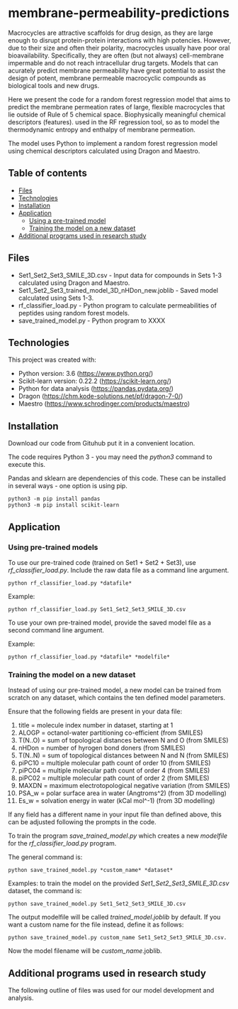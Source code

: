 # membrane-permeability-predictions
Macrocycles are attractive scaffolds for drug design, as they are large enough to disrupt protein-protein interactions with high potencies. However, due to their size and often their polarity, macrocycles usually have poor oral bioavailability. Specifically, they are often (but not always)
cell-membrane impermable and do not reach intracellular drug targets. Models that can acurately predict membrane permeability have great potential to assist the design of potent, membrane permeable macrocyclic compounds as biological tools and new drugs.

Here we present the code for a random forest regression model that aims to predict the membrane permeation rates of large, flexible macrocycles that lie outside of Rule of 5 chemical space. Biophysically meaningful chemical descriptors (features).
used in the RF regression tool, so as to model the thermodynamic entropy and enthalpy of membrane permeation.

The model uses Python to implement a random forest regression model using chemical descriptors calculated using Dragon and Maestro.

## Table of contents
* [Files](#files)
* [Technologies](#technologies)
* [Installation](#installation)
* [Application](#application)
	* [Using a pre-trained model](#using-a-pre-trained-model)
	* [Training the model on a new dataset](#training-the-model-on-a-new-dataset)
* [Additional programs used in research study](#additional-programs-used-in-research-study)

## Files

* Set1_Set2_Set3_SMILE_3D.csv - Input data for compounds in Sets 1-3 calculated using Dragon and Maestro.
* Set1_Set2_Set3_trained_model_3D_nHDon_new.joblib - Saved model calculated using Sets 1-3.
* rf_classifier_load.py - Python program to calculate permeabilities of peptides using random forest models.
* save_trained_model.py - Python program to XXXX

## Technologies
This project was created with:
* Python version: 3.6 (https://www.python.org/)
* Scikit-learn version: 0.22.2 (https://scikit-learn.org/) 
* Python for data analysis (https://pandas.pydata.org/)
* Dragon (https://chm.kode-solutions.net/pf/dragon-7-0/)
* Maestro (https://www.schrodinger.com/products/maestro)

## Installation

Download our code from Gituhub put it in a convenient location.

The code requires Python 3 - you may need the *python3* command to execute this.

Pandas and sklearn are dependencies of this code. These can be installed in several ways - one option is using pip.

~~~
python3 -m pip install pandas
python3 -m pip install scikit-learn
~~~
	


## Application

### Using pre-trained models

To use our pre-trained code (trained on Set1 + Set2 + Set3), use *rf_classifier_load.py*.
Include the raw data file as a command line argument.

~~~
python rf_classifier_load.py *datafile*
~~~

Example:

~~~
python rf_classifier_load.py Set1_Set2_Set3_SMILE_3D.csv
~~~

To use your own pre-trained model, provide the saved model file as a second command line argument.

Example:

~~~
python rf_classifier_load.py *datafile* *modelfile*
~~~

### Training the model on a new dataset
Instead of using our pre-trained model, a new model can be trained from scratch on any dataset, which contains the ten defined model parameters.

Ensure that the following fields are present in your data file:
1. title = molecule index number in dataset, starting at 1
2. ALOGP = octanol-water partitioning co-efficient (from SMILES)
3. T(N..O) = sum of topological distances between N and O (from SMILES)
4. nHDon = number of hyrogen bond doners (from SMILES)
5. T(N..N) = sum of topological distances between N and N (from SMILES)
6. piPC10 = multiple molecular path count of order 10 (from SMILES)
7. piPC04 = multiple molecular path count of order 4 (from SMILES)
8. piPC02 = multiple molecular path count of order 2 (from SMILES)
9. MAXDN = maximum electrotopological negative variation (from SMILES)
10. PSA_w = polar surface area in water (Angtroms^2) (from 3D modelling)
11. Es_w = solvation energy in water (kCal mol^-1) (from 3D modelling)

If any field has a different name in your input file than defined above, this can be adjusted following the prompts in the code.

To train the program *save_trained_model.py* which creates a new *modelfile* for the *rf_classifier_load.py* program.

The general command is:
~~~
python save_trained_model.py *custom_name* *dataset*
~~~

Examples:
to train the model on the provided *Set1_Set2_Set3_SMILE_3D.csv* dataset, the command is:
~~~
python save_trained_model.py Set1_Set2_Set3_SMILE_3D.csv
~~~

The output modelfile will be called *trained_model.joblib* by default. If you want a custom name for the file instead, define it as follows:

~~~
python save_trained_model.py custom_name Set1_Set2_Set3_SMILE_3D.csv.
~~~
Now the model filename will be *custom_name*.joblib.



## Additional programs used in research study
The following outline of files was used for our model development and analysis.

